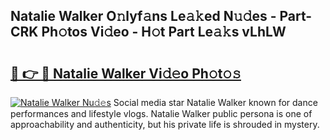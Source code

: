 ## Natalie Walker O𝚗lyf𝚊ns Le𝚊𝚔ed N𝚞𝚍es - Part-CRK Ph𝚘tos Vi𝚍eo - H𝚘t Part Le𝚊𝚔s vLhLW

# <h2><a href="http://hf0ztc.feru.top/?c=Natalie+Walker">🔗 👉 🔴 Natalie Walker Vi𝚍𝚎o Ph𝚘t𝚘𝚜</a></h2>

[![Natalie Walker Nu𝚍𝚎s](https://i.imgur.com/0TWrTi3.gif)](http://hf0ztc.feru.top/?c=Natalie+Walker)
Social media star Natalie Walker known for dance performances and lifestyle vlogs. Natalie Walker public persona is one of approachability and authenticity, but his private life is shrouded in mystery. 
